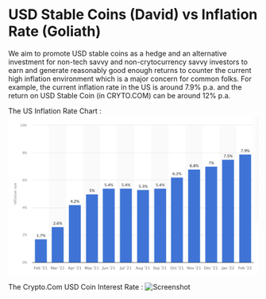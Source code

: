 # USD Stable Coins (David) vs Inflation Rate (Goliath)
We aim to promote USD stable coins as a hedge and an alternative investment for non-tech savvy and non-crytocurrency savvy investors to earn and generate reasonably good enough returns to counter the current high inflation environment which is a major concern for common folks. For example, the current inflation rate in the US is around 7.9% p.a. and the return on USD Stable Coin (in CRYTO.COM) can be around 12% p.a.

The US Inflation Rate Chart :
![Screenshot](us_inflation_rate_chart.png)

The Crypto.Com USD Coin Interest Rate :
![Screenshot](cryptocom_usdc_int_rate0.jpg)

